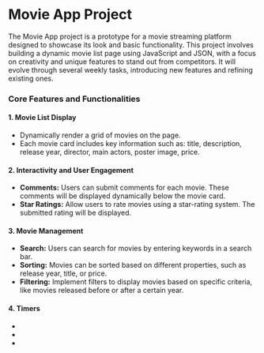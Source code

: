 # Movie App Project

<p>The Movie App project is a prototype for a movie streaming platform designed to showcase its look and basic functionality. This project involves building a dynamic movie list page using JavaScript and JSON, with a focus on creativity and unique features to stand out from competitors. It will evolve through several weekly tasks, introducing new features and refining existing ones.</p>

<h3>Core Features and Functionalities</h3>

<h4>1. Movie List Display</h4>
<ul>
<li>Dynamically render a grid of movies on the page.</li>
<li>Each movie card includes key information such as: title, description, release year, director, main actors, poster image, price.</li>
</ul>

<h4>2. Interactivity and User Engagement</h4>
<ul>
<li><b>Comments:</b> Users can submit comments for each movie. These comments will be displayed dynamically below the movie card.</li>
<li><b>Star Ratings:</b> Allow users to rate movies using a star-rating system. The submitted rating will be displayed.</li>
</ul>

<h4>3. Movie Management</h4>
<ul>
<li><b>Search:</b> Users can search for movies by entering keywords in a search bar.</li>
<li><b>Sorting:</b>  Movies can be sorted based on different properties, such as release year, title, or price.</li>
<li><b>Filtering:</b> Implement filters to display movies based on specific criteria, like movies released before or after a certain year.</li>
</ul>

<h4>4. Timers</h4>
<ul>
<li><b></b></li>
<li><b></b></li>
<li><b></b></li>
</ul>